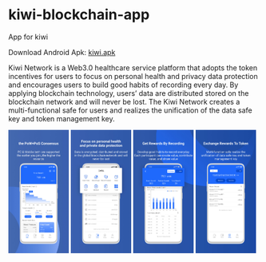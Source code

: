 # kiwi-blockchain-app
App for kiwi

Download Android Apk: [kiwi.apk](https://github.com/Kiwihealthcare-Network/kiwi-blockchain-app/releases/download/v0.0.1/kiwi_network_0.0.1.apk)

Kiwi Network is a Web3.0 healthcare service platform that adopts the token incentives for users to focus on personal health and privacy data protection and encourages users to build good habits of recording every day. By applying blockchain technology, users’ data are distributed stored on the blockchain network and will never be lost. The Kiwi Network creates a multi-functional safe for users and realizes the unification of the data safe key and token management key.

<img src="./img/pic_01.jpg" width="24%"> <img src="./img/pic_02.jpg" width="24%"> <img src="./img/pic_03.jpg" width="24%"> <img src="./img/pic_04.jpg" width="24%">
